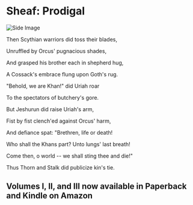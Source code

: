 # Sheaf: Prodigal

![Side Image](/images/Sheaf6-jpg.png)

Then Scythian warriors did toss their blades,

Unruffled by Orcus' pugnacious shades,

And grasped his brother each in shepherd hug,

A Cossack's embrace flung upon Goth's rug. 

"Behold, we are Khan!" did Uriah roar

To the spectators of butchery's gore.

But Jeshurun did raise Uriah's arm,

Fist by fist clench'ed against Orcus' harm,

And defiance spat: "Brethren, life or death!

Who shall the Khans part? Unto lungs' last breath!

Come then, o world -- we shall sting thee and die!"

Thus Thorn and Stalk did publicize kin's tie. 



## Volumes I, II, and III now available in Paperback and Kindle on Amazon
